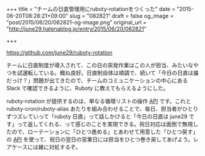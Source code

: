 +++
title = "チームの日直管理用にruboty-rotationをつくった"
date = "2015-06-20T08:28:21+09:00"
slug = "082821"
draft = false
og_image = "post/2015/06/20/082821-og-image.png"
original_url = "http://june29.hatenablog.jp/entry/2015/06/20/082821"

+++

<p><a href="https://github.com/june29/ruboty-rotation">https://github.com/june29/ruboty-rotation</a></p>

<p>チームに日直制度が導入されて、この日の突発作業はこの人が担当、みたいなやつを試運転している。概ね良好。日直制自体は順調で、続いて「今日の日直は誰だっけ？」問題が出てきたので、チームのコミュニケーションの中心にある Slack で確認できるように、Ruboty に教えてもらえるようにした。</p>

<p>ruboty-rotation が提供するのは、単なる循環リストの操作 <a class="keyword" href="http://d.hatena.ne.jp/keyword/API">API</a> です。これと ruboty-cron/ruboty-alias あたりを組み合わせることで、毎日、担当者がひとりずつズレていって「ruboty 日直」って話しかけると「今日の日直は june29 です」って返してくれる、って感じのことを実現できる。祝日対応は面倒で無視したので、ローテーションに「ひとつ進める」とあわせて用意した「ひとつ戻す」の <a class="keyword" href="http://d.hatena.ne.jp/keyword/API">API</a> を使って、祝日の翌日の営業日には担当をひとつ巻き戻してあげよう。レアケースには雑に対処するぞ。</p>
